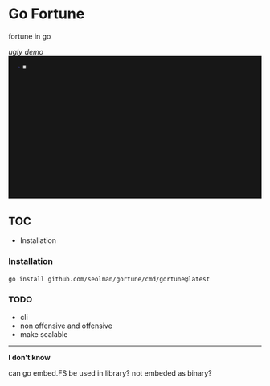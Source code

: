 # Go Fortune
fortune in go

*ugly demo*
![demo](./demo.gif)

## TOC
- Installation

### Installation

```bash
go install github.com/seolman/gortune/cmd/gortune@latest
```

### TODO

- cli
- non offensive and offensive
- make scalable

---

**I don't know**

can go embed.FS be used in library? not embeded as binary?

